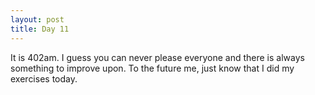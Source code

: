 ```yaml
---
layout: post
title: Day 11
---
```


It is 402am. I guess you can never please everyone and there is always something to improve upon. To the future me, just know that I did my exercises today.



